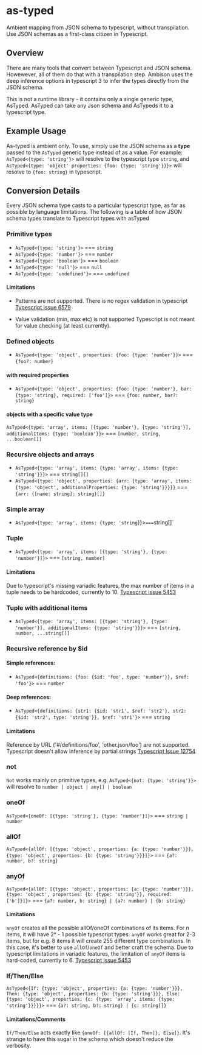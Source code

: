 # as-typed
Ambient mapping from JSON schema to typescript, without transpilation.
Use JSON schemas as a first-class citizen in Typescript.

## Overview
There are many tools that convert between Typescript and JSON schema. Howewever, all of them do that with a transpilation step.
Ambison uses the deep inference options in typescript 3 to infer the types directly from the JSON schema.

This is not a runtime library - it contains only a single generic type, AsTyped.
AsTyped can take any Json schema and AsTypeds it to a typescript type.


## Example Usage
As-typed is ambient only. To use, simply use the JSON schema as a **type** passed to the `AsTyped` generic type instead of as a value.
For example:
`AsTyped<{type: 'string'}>` will resolve to the typescript type `string`, and `AsTyped<{type: 'object' properties: {foo: {type: 'string'}}}>` will resolve to `{foo: string}` in typescript.


## Conversion Details
Every JSON schema type casts to a particular typescript type, as far as possible by language limitations.
The following is a table of how JSON schema types translate to Typescript types with asTyped

### Primitive types
* `AsTyped<{type: 'string'}>` === `string`
* `AsTyped<{type: 'number'}>` === `number`
* `AsTyped<{type: 'boolean'}>` === `boolean`
* `AsTyped<{type: 'null'}>` === `null`
* `AsTyped<{type: 'undefined'}>` === `undefined`

#### Limitations
* Patterns are not supported. 
  There is no regex validation in typescript
  [Typescript issue 6579](https://github.com/Microsoft/TypeScript/issues/6579)

* Value validation (min, max etc) is not supported
  Typescript is not meant for value checking (at least currently).

### Defined objects
* `AsTyped<{type: 'object', properties: {foo: {type: 'number'}}>` === `{foo?: number}`

#### with required properties
* `AsTyped<{type: 'object', properties: {foo: {type: 'number'}, bar: {type: 'string}, required: ['foo']}>` === `{foo: number, bar?: string}`

#### objects with a specific value type
`AsTyped<{type: 'array', items: [{type: 'number'}, {type: 'string'}], additionalItems: {type: 'boolean'}}>` === `[number, string, ...boolean[]]`

### Recursive objects and arrays
* `AsTyped<{type: 'array', items: {type: 'array', items: {type: 'string'}}}>` === `string[][]`
* `AsTyped<{type: 'object', properties: {arr: {type: 'array', items: {type: 'object', additionalProperties: {type: 'string'}}}}}` === `{arr: {[name: string]: string}[]}`

### Simple array
* `AsTyped<{type: 'array', items: {type: 'string`}}>` === `string[]`

### Tuple
* `AsTyped<{type: 'array', items: [{type: 'string'}, {type: 'number'}]}>` === `[string, number]`

#### Limitations
Due to typescript's missing variadic features, the max number of items in a tuple needs to be hardcoded, currently to 10.
[Typescript issue 5453](https://github.com/Microsoft/TypeScript/issues/5453)

### Tuple with additional items
* `AsTyped<{type: 'array', items: [{type: 'string'}, {type: 'number'}], additionalItems: {type: 'string'}}}>` === `[string, number, ...string[]]`

### Recursive reference by $id
#### Simple references:
* `AsTyped<{definitions: {foo: {$id: 'foo', type: 'number'}}, $ref: 'foo'}>` === `number`

#### Deep references:
* `AsTyped<{definitions: {str1: {$id: 'str1', $ref: 'str2'}, str2: {$id: 'str2', type: 'string'}}, $ref: 'str1'}>` === `string`

#### Limitations
Reference by URL ('#/definitions/foo', 'other.json/foo') are not supported.
Typescript doesn't allow inference by partial strings
[Typescript Issue 12754](https://github.com/Microsoft/TypeScript/issues/12754)

### not
`Not` works mainly on primitive types, e.g. `AsTyped<{not: {type: 'string'}}>` will resolve to `number | object | any[] | boolean`

### oneOf
`AsTyped<{oneOf: [{type: 'string'}, {type: 'number'}]}>` === `string | number`

### allOf
`AsTyped<{allOf: [{type: 'object', properties: {a: {type: 'number'}}}, {type: 'object', properties: {b: {type: 'string'}}}]}>` === `{a?: number, b?: string}`

### anyOf
`AsTyped<{allOf: [{type: 'object', properties: {a: {type: 'number'}}}, {type: 'object', properties: {b: {type: 'string'}}, required: ['b']}]}>` === `{a?: number, b: string} | {a?: number} | {b: string}`

#### Limitations
`anyOf` creates all the possible allOf/oneOf combinations of its items. For n items, it will have 2ⁿ - 1 possible typescript types. 
`anyOf` works great for 2-3 items, but for e.g. 8 items it will create 255 different type combinations. In this case, it's better to use `allOf`/`oneOf` and better craft the schema.
Due to typescript limitations in variadic features, the limitation of `anyOf` items is hard-coded, currently to 6.
[Typescript issue 5453](https://github.com/Microsoft/TypeScript/issues/5453)

### If/Then/Else
`AsTyped<{If: {type: 'object', properties: {a: {type: 'number'}}}, Then: {type: 'object', properties: {b: {type: 'string'}}}, Else: {type: 'object', properties: {c: {type: 'array', items: {type: 'string'}}}}}>`
 === `{a?: string, b?: string} | {c: string[]}`

 #### Limitations/Comments
`If/Then/Else` acts exactly like `{oneOf: [{allOf: [If, Then]}, Else]}`. It's strange to have this sugar in the schema which doesn't reduce the verbosity.
